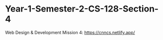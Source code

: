 # Year-1-Semester-2-CS-128-Section-4
Web Design &amp; Development
Mission 4: https://cnncs.netlify.app/
